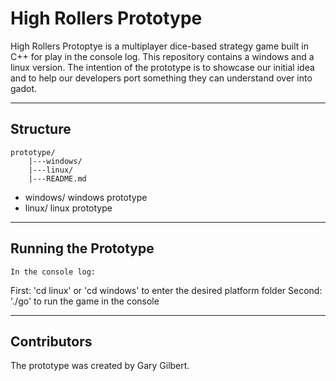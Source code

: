 # High Rollers Prototype

High Rollers Protoptye is a multiplayer dice-based strategy game built in C++ for play in the console log.
This repository contains a windows and a linux version.
The intention of the prototype is to showcase our initial idea and to help our developers port something they can understand over into gadot.

---

## Structure

```text
prototype/
	|---windows/
	|---linux/
	|---README.md
```

- windows/      windows prototype  
- linux/        linux prototype 

---

## Running the Prototype
	In the console log:
First:	'cd linux'  or  'cd windows'
	to enter the desired platform folder
Second: './go' 
	to run the game in the console

---

## Contributors
The prototype was created by Gary Gilbert.
